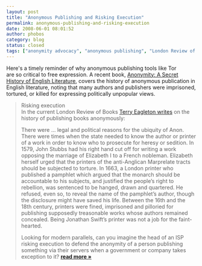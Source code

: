 ```yaml
---
layout: post
title: "Anonymous Publishing and Risking Execution"
permalink: anonymous-publishing-and-risking-execution
date: 2008-06-01 08:01:52
author: phobos
category: blog
status: closed
tags: ["anonymity advocacy", "anonymous publishing", "London Review of Books", "risking execution", "Terry Eagleton"]
---
```


Here's a timely reminder of why anonymous publishing tools like Tor  
 are so critical to free expression. A recent book, [Anonymity: A Secret History of English Literature](http://www.gyford.com/phil/writing/2008/05/22/risking_executio.php), covers the history of anonymous publication in English literature, noting that many authors and publishers were imprisoned, tortured, or killed for expressing politically unpopular views.

> Risking execution  
>  In the current London Review of Books [Terry Eagleton writes](http://www.lrb.co.uk/v30/n10/eagl01_.html%20) on the history of publishing books anonymously:
>
> There were … legal and political reasons for the ubiquity of Anon. There were times when the state needed to know the author or printer of a work in order to know who to prosecute for heresy or sedition. In 1579, John Stubbs had his right hand cut off for writing a work opposing the marriage of Elizabeth I to a French nobleman. Elizabeth herself urged that the printers of the anti-Anglican Marprelate tracts should be subjected to torture. In 1663, a London printer who published a pamphlet which argued that the monarch should be accountable to his subjects, and justified the people’s right to rebellion, was sentenced to be hanged, drawn and quartered. He refused, even so, to reveal the name of the pamphlet’s author, though the disclosure might have saved his life. Between the 16th and the 18th century, printers were fined, imprisoned and pilloried for publishing supposedly treasonable works whose authors remained concealed. Being Jonathan Swift’s printer was not a job for the faint-hearted.
>
> Looking for modern parallels, can you imagine the head of an ISP risking execution to defend the anonymity of a person publishing something via their servers when a government or company takes exception to it? [**read more »**](https://blog.torproject.org/blog/anonymous-publishing-and-risking-execution)
